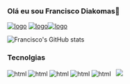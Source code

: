 
### Olá eu sou Francisco Diakomas👋

[![logo](https://img.shields.io/badge/Gmail-D14836?style=for-the-badge&logo=gmail&logoColor=white)](fdiakomas@gmail.com)
[![logo](    https://img.shields.io/badge/Telegram-2CA5E0?style=for-the-badge&logo=telegram&logoColor=white)](Francisco)[![logo](        https://img.shields.io/badge/WhatsApp-25D366?style=for-the-badge&logo=whatsapp&logoColor=whitee)]()

![Francisco's GitHub stats](https://github-readme-stats.vercel.app/api?username=FranciscoDiakomas&show_icons=true&theme=radical)

### Tecnolgias

<div style="display: inline-block;">
<img src="https://img.shields.io/badge/JavaScript-F7DF1E?style=for-the-badge&logo=javascript&logoColor=black" alt="html">
<img src="https://img.shields.io/badge/Node.js-43853D?style=for-the-badge&logo=node.js&logoColor=white" alt="html">
<img src="https://img.shields.io/badge/HTML5-E34F26?style=for-the-badge&logo=html5&logoColor=white" alt="html">
<img src="https://img.shields.io/badge/CSS3-1572B6?style=for-the-badge&logo=css3&logoColor=white" alt="html">
<img src="https://img.shields.io/badge/Express.js-404D59?style=for-the-badge" alt="html">   
<img src="https://img.shields.io/badge/React-20232A?style=for-the-badge&logo=react&logoColor=61DAFB" alt="">
<img src="https://img.shields.io/badge/MySQL-00000F?style=for-the-badge&logo=mysql&logoColor=white" alt="">
<img src="https://img.shields.io/badge/MongoDB-4EA94B?style=for-the-badge&logo=mongodb&logoColor=white">
<img src="    https://img.shields.io/badge/Microsoft_Office-D83B01?style=for-the-badge&logo=microsoft-office&logoColor=white" alt="">
<img src="https://img.shields.io/badge/Jest-323330?style=for-the-badge&logo=Jest&logoColor=white" alt="">
<img src="https://img.shields.io/badge/React_Native-20232A?style=for-the-badge&logo=react&logoColor=61DAFB" alt="">
</div>
